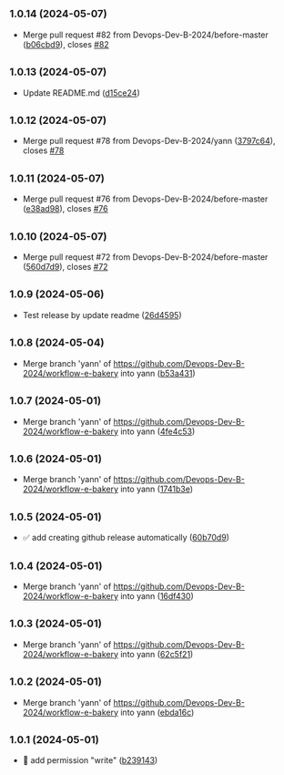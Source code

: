 

## <small>1.0.14 (2024-05-07)</small>

* Merge pull request #82 from Devops-Dev-B-2024/before-master ([b06cbd9](https://github.com/Devops-Dev-B-2024/workflow-e-bakery/commit/b06cbd9)), closes [#82](https://github.com/Devops-Dev-B-2024/workflow-e-bakery/issues/82)

## <small>1.0.13 (2024-05-07)</small>

* Update README.md ([d15ce24](https://github.com/Devops-Dev-B-2024/workflow-e-bakery/commit/d15ce24))

## <small>1.0.12 (2024-05-07)</small>

* Merge pull request #78 from Devops-Dev-B-2024/yann ([3797c64](https://github.com/Devops-Dev-B-2024/workflow-e-bakery/commit/3797c64)), closes [#78](https://github.com/Devops-Dev-B-2024/workflow-e-bakery/issues/78)

## <small>1.0.11 (2024-05-07)</small>

* Merge pull request #76 from Devops-Dev-B-2024/before-master ([e38ad98](https://github.com/Devops-Dev-B-2024/workflow-e-bakery/commit/e38ad98)), closes [#76](https://github.com/Devops-Dev-B-2024/workflow-e-bakery/issues/76)

## <small>1.0.10 (2024-05-07)</small>

* Merge pull request #72 from Devops-Dev-B-2024/before-master ([560d7d9](https://github.com/Devops-Dev-B-2024/workflow-e-bakery/commit/560d7d9)), closes [#72](https://github.com/Devops-Dev-B-2024/workflow-e-bakery/issues/72)

## <small>1.0.9 (2024-05-06)</small>

* Test release by update readme ([26d4595](https://github.com/Devops-Dev-B-2024/workflow-e-bakery/commit/26d4595))

## <small>1.0.8 (2024-05-04)</small>

* Merge branch 'yann' of https://github.com/Devops-Dev-B-2024/workflow-e-bakery into yann ([b53a431](https://github.com/Devops-Dev-B-2024/workflow-e-bakery/commit/b53a431))

## <small>1.0.7 (2024-05-01)</small>

* Merge branch 'yann' of https://github.com/Devops-Dev-B-2024/workflow-e-bakery into yann ([4fe4c53](https://github.com/Devops-Dev-B-2024/workflow-e-bakery/commit/4fe4c53))

## <small>1.0.6 (2024-05-01)</small>

* Merge branch 'yann' of https://github.com/Devops-Dev-B-2024/workflow-e-bakery into yann ([1741b3e](https://github.com/Devops-Dev-B-2024/workflow-e-bakery/commit/1741b3e))

## <small>1.0.5 (2024-05-01)</small>

* ✅ add creating github release automatically ([60b70d9](https://github.com/Devops-Dev-B-2024/workflow-e-bakery/commit/60b70d9))

## <small>1.0.4 (2024-05-01)</small>

* Merge branch 'yann' of https://github.com/Devops-Dev-B-2024/workflow-e-bakery into yann ([16df430](https://github.com/Devops-Dev-B-2024/workflow-e-bakery/commit/16df430))

## <small>1.0.3 (2024-05-01)</small>

* Merge branch 'yann' of https://github.com/Devops-Dev-B-2024/workflow-e-bakery into yann ([62c5f21](https://github.com/Devops-Dev-B-2024/workflow-e-bakery/commit/62c5f21))

## <small>1.0.2 (2024-05-01)</small>

* Merge branch 'yann' of https://github.com/Devops-Dev-B-2024/workflow-e-bakery into yann ([ebda16c](https://github.com/Devops-Dev-B-2024/workflow-e-bakery/commit/ebda16c))

## <small>1.0.1 (2024-05-01)</small>

* 👷 add permission "write" ([b239143](https://github.com/Devops-Dev-B-2024/workflow-e-bakery/commit/b239143))
